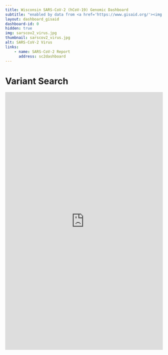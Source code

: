 ```yaml
---
title: Wisconsin SARS-CoV-2 (hCoV-19) Genomic Dashboard
subtitle: "enabled by data from <a href='https://www.gisaid.org/'><img src='https://www.gisaid.org/fileadmin/gisaid/img/schild.png' alt='GISAID' style='width:100px'></a>"
layout: dashboard_gisaid
dashboard-id: 0
hidden: true
img: sarscov2_virus.jpg
thumbnail: sarscov2_virus.jpg
alt: SARS-CoV-2 Virus
links:
    - name: SARS-CoV-2 Report
      address: sc2dashboard
---
```


# Variant Search
<iframe height="825" width="100%" frameborder="no" scrolling="no" src="https://data.slhcddcloud.org/variantSearch"><p>Your browser does not support iframes.</p></iframe>